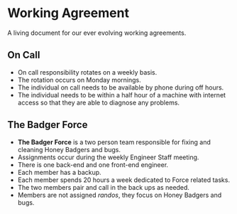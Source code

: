 # Working Agreement

A living document for our ever evolving working agreements.

## On Call

- On call responsibility rotates on a weekly basis. 
- The rotation occurs on Monday mornings.
- The individual on call needs to be available by phone during off hours.
- The individual needs to be within a half hour of a machine with internet access so that they are able to diagnose any problems.


## The Badger Force

- __The Badger Force__ is a two person team responsible for fixing and cleaning Honey Badgers and bugs.
- Assignments occur during the weekly Engineer Staff meeting.
- There is one back-end and one front-end engineer.
- Each member has a backup.
- Each member spends 20 hours a week dedicated to Force related tasks.
- The two members pair and call in the back ups as needed.
- Members are not assigned _randos_, they focus on Honey Badgers and bugs. 


